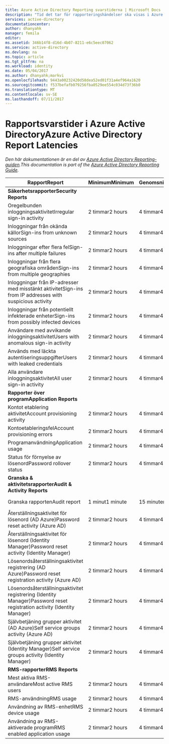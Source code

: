 ```yaml
---
title: Azure Active Directory Reporting svarstiderna | Microsoft Docs
description: "Tid det tar för rapporteringshändelser ska visas i Azure Active Directory"
services: active-directory
documentationcenter: 
author: dhanyahk
manager: femila
editor: 
ms.assetid: 346b14f8-d16d-4b07-8211-e6c5eec07062
ms.service: active-directory
ms.devlang: na
ms.topic: article
ms.tgt_pltfrm: na
ms.workload: identity
ms.date: 05/04/2017
ms.author: dhanyahk;markvi
ms.openlocfilehash: 9443a00232420d58dea52ed01f31a4ef964a1620
ms.sourcegitcommit: f537befafb079256fba0529ee554c034d73f36b0
ms.translationtype: MT
ms.contentlocale: sv-SE
ms.lasthandoff: 07/11/2017
---
```

# <a name="azure-active-directory-report-latencies"></a><span data-ttu-id="d8aaa-103">Rapportsvarstider i Azure Active Directory</span><span class="sxs-lookup"><span data-stu-id="d8aaa-103">Azure Active Directory Report Latencies</span></span>
<span data-ttu-id="d8aaa-104">*Den här dokumentationen är en del av [Azure Active Directory Reporting-guiden](active-directory-reporting-guide.md).*</span><span class="sxs-lookup"><span data-stu-id="d8aaa-104">*This documentation is part of the [Azure Active Directory Reporting Guide](active-directory-reporting-guide.md).*</span></span>

| <span data-ttu-id="d8aaa-105">Rapport</span><span class="sxs-lookup"><span data-stu-id="d8aaa-105">Report</span></span> | <span data-ttu-id="d8aaa-106">Minimum</span><span class="sxs-lookup"><span data-stu-id="d8aaa-106">Minimum</span></span> | <span data-ttu-id="d8aaa-107">Genomsnittlig</span><span class="sxs-lookup"><span data-stu-id="d8aaa-107">Average</span></span> | <span data-ttu-id="d8aaa-108">Maximalt</span><span class="sxs-lookup"><span data-stu-id="d8aaa-108">Maximum</span></span> |
| --- | --- | --- | --- |
| <span data-ttu-id="d8aaa-109">**Säkerhetsrapporter**</span><span class="sxs-lookup"><span data-stu-id="d8aaa-109">**Security Reports**</span></span> | | | |
| <span data-ttu-id="d8aaa-110">Oregelbunden inloggningsaktivitet</span><span class="sxs-lookup"><span data-stu-id="d8aaa-110">Irregular sign-in activity</span></span> |<span data-ttu-id="d8aaa-111">2 timmar</span><span class="sxs-lookup"><span data-stu-id="d8aaa-111">2 hours</span></span> |<span data-ttu-id="d8aaa-112">4 timmar</span><span class="sxs-lookup"><span data-stu-id="d8aaa-112">4 hours</span></span> |<span data-ttu-id="d8aaa-113">8 timmar</span><span class="sxs-lookup"><span data-stu-id="d8aaa-113">8 hours</span></span> |
| <span data-ttu-id="d8aaa-114">Inloggningar från okända källor</span><span class="sxs-lookup"><span data-stu-id="d8aaa-114">Sign-ins from unknown sources</span></span> |<span data-ttu-id="d8aaa-115">2 timmar</span><span class="sxs-lookup"><span data-stu-id="d8aaa-115">2 hours</span></span> |<span data-ttu-id="d8aaa-116">4 timmar</span><span class="sxs-lookup"><span data-stu-id="d8aaa-116">4 hours</span></span> |<span data-ttu-id="d8aaa-117">8 timmar</span><span class="sxs-lookup"><span data-stu-id="d8aaa-117">8 hours</span></span> |
| <span data-ttu-id="d8aaa-118">Inloggningar efter flera fel</span><span class="sxs-lookup"><span data-stu-id="d8aaa-118">Sign-ins after multiple failures</span></span> |<span data-ttu-id="d8aaa-119">2 timmar</span><span class="sxs-lookup"><span data-stu-id="d8aaa-119">2 hours</span></span> |<span data-ttu-id="d8aaa-120">4 timmar</span><span class="sxs-lookup"><span data-stu-id="d8aaa-120">4 hours</span></span> |<span data-ttu-id="d8aaa-121">8 timmar</span><span class="sxs-lookup"><span data-stu-id="d8aaa-121">8 hours</span></span> |
| <span data-ttu-id="d8aaa-122">Inloggningar från flera geografiska områden</span><span class="sxs-lookup"><span data-stu-id="d8aaa-122">Sign-ins from multiple geographies</span></span> |<span data-ttu-id="d8aaa-123">2 timmar</span><span class="sxs-lookup"><span data-stu-id="d8aaa-123">2 hours</span></span> |<span data-ttu-id="d8aaa-124">4 timmar</span><span class="sxs-lookup"><span data-stu-id="d8aaa-124">4 hours</span></span> |<span data-ttu-id="d8aaa-125">8 timmar</span><span class="sxs-lookup"><span data-stu-id="d8aaa-125">8 hours</span></span> |
| <span data-ttu-id="d8aaa-126">Inloggningar från IP-adresser med misstänkt aktivitet</span><span class="sxs-lookup"><span data-stu-id="d8aaa-126">Sign-ins from IP addresses with suspicious activity</span></span> |<span data-ttu-id="d8aaa-127">2 timmar</span><span class="sxs-lookup"><span data-stu-id="d8aaa-127">2 hours</span></span> |<span data-ttu-id="d8aaa-128">4 timmar</span><span class="sxs-lookup"><span data-stu-id="d8aaa-128">4 hours</span></span> |<span data-ttu-id="d8aaa-129">8 timmar</span><span class="sxs-lookup"><span data-stu-id="d8aaa-129">8 hours</span></span> |
| <span data-ttu-id="d8aaa-130">Inloggningar från potentiellt infekterade enheter</span><span class="sxs-lookup"><span data-stu-id="d8aaa-130">Sign-ins from possibly infected devices</span></span> |<span data-ttu-id="d8aaa-131">2 timmar</span><span class="sxs-lookup"><span data-stu-id="d8aaa-131">2 hours</span></span> |<span data-ttu-id="d8aaa-132">4 timmar</span><span class="sxs-lookup"><span data-stu-id="d8aaa-132">4 hours</span></span> |<span data-ttu-id="d8aaa-133">8 timmar</span><span class="sxs-lookup"><span data-stu-id="d8aaa-133">8 hours</span></span> |
| <span data-ttu-id="d8aaa-134">Användare med avvikande inloggningsaktivitet</span><span class="sxs-lookup"><span data-stu-id="d8aaa-134">Users with anomalous sign-in activity</span></span> |<span data-ttu-id="d8aaa-135">2 timmar</span><span class="sxs-lookup"><span data-stu-id="d8aaa-135">2 hours</span></span> |<span data-ttu-id="d8aaa-136">4 timmar</span><span class="sxs-lookup"><span data-stu-id="d8aaa-136">4 hours</span></span> |<span data-ttu-id="d8aaa-137">8 timmar</span><span class="sxs-lookup"><span data-stu-id="d8aaa-137">8 hours</span></span> |
| <span data-ttu-id="d8aaa-138">Används med läckta autentiseringsuppgifter</span><span class="sxs-lookup"><span data-stu-id="d8aaa-138">Users with leaked credentials</span></span> |<span data-ttu-id="d8aaa-139">2 timmar</span><span class="sxs-lookup"><span data-stu-id="d8aaa-139">2 hours</span></span> |<span data-ttu-id="d8aaa-140">4 timmar</span><span class="sxs-lookup"><span data-stu-id="d8aaa-140">4 hours</span></span> |<span data-ttu-id="d8aaa-141">8 timmar</span><span class="sxs-lookup"><span data-stu-id="d8aaa-141">8 hours</span></span> |
| <span data-ttu-id="d8aaa-142">Alla användare inloggningsaktivitet</span><span class="sxs-lookup"><span data-stu-id="d8aaa-142">All user sign-in activity</span></span> |<span data-ttu-id="d8aaa-143">2 timmar</span><span class="sxs-lookup"><span data-stu-id="d8aaa-143">2 hours</span></span> |<span data-ttu-id="d8aaa-144">4 timmar</span><span class="sxs-lookup"><span data-stu-id="d8aaa-144">4 hours</span></span> |<span data-ttu-id="d8aaa-145">8 timmar</span><span class="sxs-lookup"><span data-stu-id="d8aaa-145">8 hours</span></span> |
| <span data-ttu-id="d8aaa-146">**Rapporter över program**</span><span class="sxs-lookup"><span data-stu-id="d8aaa-146">**Application Reports**</span></span> | | | |
| <span data-ttu-id="d8aaa-147">Kontot etablering aktivitet</span><span class="sxs-lookup"><span data-stu-id="d8aaa-147">Account provisioning activity</span></span> |<span data-ttu-id="d8aaa-148">2 timmar</span><span class="sxs-lookup"><span data-stu-id="d8aaa-148">2 hours</span></span> |<span data-ttu-id="d8aaa-149">4 timmar</span><span class="sxs-lookup"><span data-stu-id="d8aaa-149">4 hours</span></span> |<span data-ttu-id="d8aaa-150">8 timmar</span><span class="sxs-lookup"><span data-stu-id="d8aaa-150">8 hours</span></span> |
| <span data-ttu-id="d8aaa-151">Kontoetableringsfel</span><span class="sxs-lookup"><span data-stu-id="d8aaa-151">Account provisioning errors</span></span> |<span data-ttu-id="d8aaa-152">2 timmar</span><span class="sxs-lookup"><span data-stu-id="d8aaa-152">2 hours</span></span> |<span data-ttu-id="d8aaa-153">4 timmar</span><span class="sxs-lookup"><span data-stu-id="d8aaa-153">4 hours</span></span> |<span data-ttu-id="d8aaa-154">8 timmar</span><span class="sxs-lookup"><span data-stu-id="d8aaa-154">8 hours</span></span> |
| <span data-ttu-id="d8aaa-155">Programanvändning</span><span class="sxs-lookup"><span data-stu-id="d8aaa-155">Application usage</span></span> |<span data-ttu-id="d8aaa-156">2 timmar</span><span class="sxs-lookup"><span data-stu-id="d8aaa-156">2 hours</span></span> |<span data-ttu-id="d8aaa-157">4 timmar</span><span class="sxs-lookup"><span data-stu-id="d8aaa-157">4 hours</span></span> |<span data-ttu-id="d8aaa-158">8 timmar</span><span class="sxs-lookup"><span data-stu-id="d8aaa-158">8 hours</span></span> |
| <span data-ttu-id="d8aaa-159">Status för förnyelse av lösenord</span><span class="sxs-lookup"><span data-stu-id="d8aaa-159">Password rollover status</span></span> |<span data-ttu-id="d8aaa-160">2 timmar</span><span class="sxs-lookup"><span data-stu-id="d8aaa-160">2 hours</span></span> |<span data-ttu-id="d8aaa-161">4 timmar</span><span class="sxs-lookup"><span data-stu-id="d8aaa-161">4 hours</span></span> |<span data-ttu-id="d8aaa-162">8 timmar</span><span class="sxs-lookup"><span data-stu-id="d8aaa-162">8 hours</span></span> |
| <span data-ttu-id="d8aaa-163">**Granska & aktivitetsrapporter**</span><span class="sxs-lookup"><span data-stu-id="d8aaa-163">**Audit & Activity Reports**</span></span> | | | |
| <span data-ttu-id="d8aaa-164">Granska rapporten</span><span class="sxs-lookup"><span data-stu-id="d8aaa-164">Audit report</span></span> |<span data-ttu-id="d8aaa-165">1 minut</span><span class="sxs-lookup"><span data-stu-id="d8aaa-165">1 minute</span></span> |<span data-ttu-id="d8aaa-166">15 minuter</span><span class="sxs-lookup"><span data-stu-id="d8aaa-166">15 minutes</span></span> |<span data-ttu-id="d8aaa-167">30 minuter</span><span class="sxs-lookup"><span data-stu-id="d8aaa-167">30 minutes</span></span> |
| <span data-ttu-id="d8aaa-168">Återställningsaktivitet för lösenord (AD Azure)</span><span class="sxs-lookup"><span data-stu-id="d8aaa-168">Password reset activity (Azure AD)</span></span> |<span data-ttu-id="d8aaa-169">2 timmar</span><span class="sxs-lookup"><span data-stu-id="d8aaa-169">2 hours</span></span> |<span data-ttu-id="d8aaa-170">4 timmar</span><span class="sxs-lookup"><span data-stu-id="d8aaa-170">4 hours</span></span> |<span data-ttu-id="d8aaa-171">8 timmar</span><span class="sxs-lookup"><span data-stu-id="d8aaa-171">8 hours</span></span> |
| <span data-ttu-id="d8aaa-172">Återställningsaktivitet för lösenord (Identity Manager)</span><span class="sxs-lookup"><span data-stu-id="d8aaa-172">Password reset activity (Identity Manager)</span></span> |<span data-ttu-id="d8aaa-173">2 timmar</span><span class="sxs-lookup"><span data-stu-id="d8aaa-173">2 hours</span></span> |<span data-ttu-id="d8aaa-174">4 timmar</span><span class="sxs-lookup"><span data-stu-id="d8aaa-174">4 hours</span></span> |<span data-ttu-id="d8aaa-175">8 timmar</span><span class="sxs-lookup"><span data-stu-id="d8aaa-175">8 hours</span></span> |
| <span data-ttu-id="d8aaa-176">Lösenordsåterställningsaktivitet registrering (AD Azure)</span><span class="sxs-lookup"><span data-stu-id="d8aaa-176">Password reset registration activity (Azure AD)</span></span> |<span data-ttu-id="d8aaa-177">2 timmar</span><span class="sxs-lookup"><span data-stu-id="d8aaa-177">2 hours</span></span> |<span data-ttu-id="d8aaa-178">4 timmar</span><span class="sxs-lookup"><span data-stu-id="d8aaa-178">4 hours</span></span> |<span data-ttu-id="d8aaa-179">8 timmar</span><span class="sxs-lookup"><span data-stu-id="d8aaa-179">8 hours</span></span> |
| <span data-ttu-id="d8aaa-180">Lösenordsåterställningsaktivitet registrering (Identity Manager)</span><span class="sxs-lookup"><span data-stu-id="d8aaa-180">Password reset registration activity (Identity Manager)</span></span> |<span data-ttu-id="d8aaa-181">2 timmar</span><span class="sxs-lookup"><span data-stu-id="d8aaa-181">2 hours</span></span> |<span data-ttu-id="d8aaa-182">4 timmar</span><span class="sxs-lookup"><span data-stu-id="d8aaa-182">4 hours</span></span> |<span data-ttu-id="d8aaa-183">8 timmar</span><span class="sxs-lookup"><span data-stu-id="d8aaa-183">8 hours</span></span> |
| <span data-ttu-id="d8aaa-184">Självbetjäning grupper aktivitet (AD Azure)</span><span class="sxs-lookup"><span data-stu-id="d8aaa-184">Self service groups activity (Azure AD)</span></span> |<span data-ttu-id="d8aaa-185">2 timmar</span><span class="sxs-lookup"><span data-stu-id="d8aaa-185">2 hours</span></span> |<span data-ttu-id="d8aaa-186">4 timmar</span><span class="sxs-lookup"><span data-stu-id="d8aaa-186">4 hours</span></span> |<span data-ttu-id="d8aaa-187">8 timmar</span><span class="sxs-lookup"><span data-stu-id="d8aaa-187">8 hours</span></span> |
| <span data-ttu-id="d8aaa-188">Självbetjäning grupper aktivitet (Identity Manager)</span><span class="sxs-lookup"><span data-stu-id="d8aaa-188">Self service groups activity (Identity Manager)</span></span> |<span data-ttu-id="d8aaa-189">2 timmar</span><span class="sxs-lookup"><span data-stu-id="d8aaa-189">2 hours</span></span> |<span data-ttu-id="d8aaa-190">4 timmar</span><span class="sxs-lookup"><span data-stu-id="d8aaa-190">4 hours</span></span> |<span data-ttu-id="d8aaa-191">8 timmar</span><span class="sxs-lookup"><span data-stu-id="d8aaa-191">8 hours</span></span> |
| <span data-ttu-id="d8aaa-192">**RMS-rapporter**</span><span class="sxs-lookup"><span data-stu-id="d8aaa-192">**RMS Reports**</span></span> | | | |
| <span data-ttu-id="d8aaa-193">Mest aktiva RMS-användare</span><span class="sxs-lookup"><span data-stu-id="d8aaa-193">Most active RMS users</span></span> |<span data-ttu-id="d8aaa-194">2 timmar</span><span class="sxs-lookup"><span data-stu-id="d8aaa-194">2 hours</span></span> |<span data-ttu-id="d8aaa-195">4 timmar</span><span class="sxs-lookup"><span data-stu-id="d8aaa-195">4 hours</span></span> |<span data-ttu-id="d8aaa-196">8 timmar</span><span class="sxs-lookup"><span data-stu-id="d8aaa-196">8 hours</span></span> |
| <span data-ttu-id="d8aaa-197">RMS-användning</span><span class="sxs-lookup"><span data-stu-id="d8aaa-197">RMS usage</span></span> |<span data-ttu-id="d8aaa-198">2 timmar</span><span class="sxs-lookup"><span data-stu-id="d8aaa-198">2 hours</span></span> |<span data-ttu-id="d8aaa-199">4 timmar</span><span class="sxs-lookup"><span data-stu-id="d8aaa-199">4 hours</span></span> |<span data-ttu-id="d8aaa-200">8 timmar</span><span class="sxs-lookup"><span data-stu-id="d8aaa-200">8 hours</span></span> |
| <span data-ttu-id="d8aaa-201">Användning av RMS-enhet</span><span class="sxs-lookup"><span data-stu-id="d8aaa-201">RMS device usage</span></span> |<span data-ttu-id="d8aaa-202">2 timmar</span><span class="sxs-lookup"><span data-stu-id="d8aaa-202">2 hours</span></span> |<span data-ttu-id="d8aaa-203">4 timmar</span><span class="sxs-lookup"><span data-stu-id="d8aaa-203">4 hours</span></span> |<span data-ttu-id="d8aaa-204">8 timmar</span><span class="sxs-lookup"><span data-stu-id="d8aaa-204">8 hours</span></span> |
| <span data-ttu-id="d8aaa-205">Användning av RMS-aktiverade program</span><span class="sxs-lookup"><span data-stu-id="d8aaa-205">RMS enabled application usage</span></span> |<span data-ttu-id="d8aaa-206">2 timmar</span><span class="sxs-lookup"><span data-stu-id="d8aaa-206">2 hours</span></span> |<span data-ttu-id="d8aaa-207">4 timmar</span><span class="sxs-lookup"><span data-stu-id="d8aaa-207">4 hours</span></span> |<span data-ttu-id="d8aaa-208">8 timmar</span><span class="sxs-lookup"><span data-stu-id="d8aaa-208">8 hours</span></span> |


